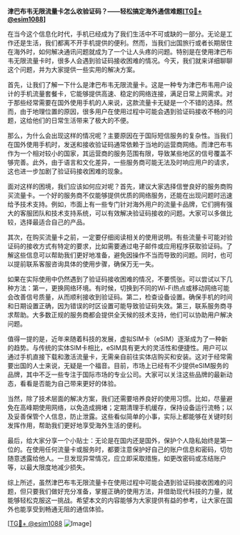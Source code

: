 **津巴布韦无限流量卡怎么收验证码？——轻松搞定海外通信难题[[TG💪+ @esim1088](https://t.me/s/esim1088)]**

在当今这个信息化时代，手机已经成为了我们生活中不可或缺的一部分。无论是工作还是生活，我们都离不开手机提供的便利。然而，当我们出国旅行或者长期居住在海外时，如何解决通讯问题就成为了一个让人头疼的问题。特别是在使用津巴布韦无限流量卡时，很多人会遇到验证码接收困难的情况。今天，我们就来详细聊聊这个问题，并为大家提供一些实用的解决方案。

首先，让我们了解一下什么是津巴布韦无限流量卡。这是一种专为津巴布韦用户设计的手机流量套餐卡，它能够提供高速、稳定的网络连接，满足日常上网需求。对于那些经常需要在国外使用手机的人来说，这款流量卡无疑是一个不错的选择。然而，由于地理位置的原因，很多用户在使用过程中可能会遇到验证码接收不畅的问题，这给他们的日常生活带来了极大的不便。

那么，为什么会出现这样的情况呢？主要原因在于国际短信服务的复杂性。当我们在国外使用手机时，发送和接收验证码通常依赖于当地的运营商网络。而津巴布韦作为一个相对较小的国家，其运营商的服务范围有限，导致某些地区的信号覆盖不够完善。此外，由于语言和文化差异，一些服务商可能无法及时响应用户的请求，这也进一步加剧了验证码接收困难的现象。

面对这样的困境，我们应该如何应对呢？首先，建议大家选择信誉良好的服务商购买流量卡。一个好的服务商不仅能够提供优质的网络服务，还能在出现问题时迅速给予技术支持。例如，市面上有一些专门针对海外用户的流量卡品牌，它们拥有强大的客服团队和技术支持系统，可以有效解决验证码接收的问题。大家可以多做比较，选择最适合自己的产品。

其次，在购买流量卡之前，一定要仔细阅读相关的使用说明。有些流量卡可能对验证码的接收方式有特定的要求，比如需要通过电子邮件或应用程序获取验证码。了解这些信息可以帮助我们更好地准备，避免因操作不当而导致的问题。同时，也可以提前联系客服咨询具体的使用步骤，确保万无一失。

如果在实际使用中仍然遇到了验证码接收困难的情况，不要慌张。可以尝试以下几种方法：第一，更换网络环境。有时候，切换到不同的Wi-Fi热点或移动网络可能会改善信号质量，从而顺利接收到验证码。第二，检查设备设置。确保手机的时间和日期设置正确，因为错误的时区设置可能导致验证码失效。第三，联系服务商寻求帮助。大多数正规的服务商都会提供全天候的技术支持，他们可以协助用户解决问题。

值得一提的是，近年来随着科技的发展，虚拟SIM卡（eSIM）逐渐成为了一种新的趋势。与传统的实体SIM卡相比，eSIM具有更大的灵活性和便捷性。用户可以通过手机直接下载和激活流量卡，无需亲自前往实体店购买和安装。这对于经常需要出国的人士来说，无疑是一个福音。目前，市场上已经有不少提供eSIM服务的品牌，其中不乏一些专注于国际市场的专业公司。大家可以关注这些品牌的最新动态，看看是否能为自己带来更好的体验。

当然，除了技术层面的解决方案，我们还需要培养良好的使用习惯。比如，尽量避免在高峰期使用网络，以免造成拥堵；定期清理手机缓存，保持设备运行流畅；以及妥善保管个人信息，防止泄露。这些看似简单的小事，实际上都能够在关键时刻发挥作用，帮助我们更好地享受海外生活的便利。

最后，给大家分享一个小贴士：无论是在国内还是国外，保护个人隐私始终是第一位的。在使用任何流量卡或服务时，都要注意保护好自己的账户信息和密码，切勿随意透露给他人。一旦发现异常情况，应立即采取措施，如更改密码或冻结账户等，以最大限度地减少损失。

综上所述，虽然津巴布韦无限流量卡在使用过程中可能会遇到验证码接收困难的问题，但只要我们做好充分准备，掌握正确的使用方法，并借助现代科技的力量，就能够轻松克服这一挑战。希望本文的内容能够为大家提供有益的参考，让大家在国外也能享受到畅通无阻的通信体验。

[[TG💪+ @esim1088](https://t.me/s/esim1088) ![Image](https://i.postimg.cc/4NQfJmqS/Snipaste-2025-05-13-00-14-12.png)]